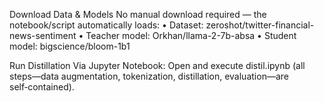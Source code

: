 Download Data & Models
No manual download required — the notebook/script automatically loads:
• Dataset: zeroshot/twitter-financial-news-sentiment
• Teacher model: Orkhan/llama-2-7b-absa
• Student model: bigscience/bloom-1b1

Run Distillation
Via Jupyter Notebook:
Open and execute distil.ipynb (all steps—data augmentation, tokenization, distillation, evaluation—are self‑contained).

